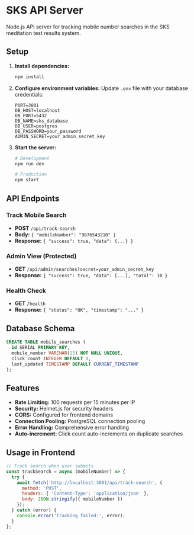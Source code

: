# SKS API Server

Node.js API server for tracking mobile number searches in the SKS meditation test results system.

## Setup

1. **Install dependencies:**
   ```bash
   npm install
   ```

2. **Configure environment variables:**
   Update `.env` file with your database credentials:
   ```
   PORT=3001
   DB_HOST=localhost
   DB_PORT=5432
   DB_NAME=sks_database
   DB_USER=postgres
   DB_PASSWORD=your_password
   ADMIN_SECRET=your_admin_secret_key
   ```

3. **Start the server:**
   ```bash
   # Development
   npm run dev
   
   # Production
   npm start
   ```

## API Endpoints

### Track Mobile Search
- **POST** `/api/track-search`
- **Body:** `{ "mobileNumber": "9876543210" }`
- **Response:** `{ "success": true, "data": {...} }`

### Admin View (Protected)
- **GET** `/api/admin/searches?secret=your_admin_secret_key`
- **Response:** `{ "success": true, "data": [...], "total": 10 }`

### Health Check
- **GET** `/health`
- **Response:** `{ "status": "OK", "timestamp": "..." }`

## Database Schema

```sql
CREATE TABLE mobile_searches (
  id SERIAL PRIMARY KEY,
  mobile_number VARCHAR(15) NOT NULL UNIQUE,
  click_count INTEGER DEFAULT 0,
  last_updated TIMESTAMP DEFAULT CURRENT_TIMESTAMP
);
```

## Features

- **Rate Limiting:** 100 requests per 15 minutes per IP
- **Security:** Helmet.js for security headers
- **CORS:** Configured for frontend domains
- **Connection Pooling:** PostgreSQL connection pooling
- **Error Handling:** Comprehensive error handling
- **Auto-increment:** Click count auto-increments on duplicate searches

## Usage in Frontend

```javascript
// Track search when user submits
const trackSearch = async (mobileNumber) => {
  try {
    await fetch('http://localhost:3001/api/track-search', {
      method: 'POST',
      headers: { 'Content-Type': 'application/json' },
      body: JSON.stringify({ mobileNumber })
    });
  } catch (error) {
    console.error('Tracking failed:', error);
  }
};
```